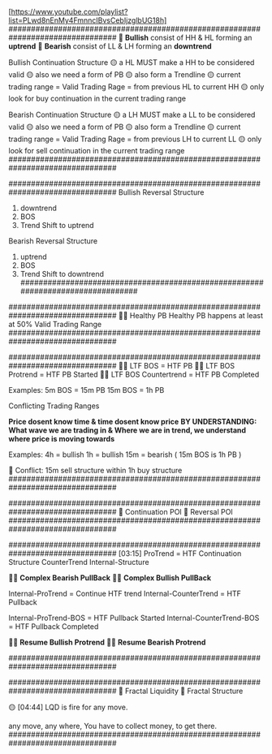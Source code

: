 [https://www.youtube.com/playlist?list=PLwd8nEnMy4FmnncIBvsCebIjzglbUG18h]
################################################################################
💚 **Bullish** consist of HH & HL forming an **uptrend**
💚 **Bearish** consist of LL & LH forming an **downtrend**


Bullish Continuation Structure
🟡 a HL MUST make a HH to be considered valid 🟡 also we need a form of PB 🟡 also form a Trendline
🟡 current trading range = Valid Trading Rage = from previous HL to current HH
🟡 only look for buy continuation in the current trading range 


Bearish Continuation Structure
🟡 a LH MUST make a LL to be considered valid 🟡 also we need a form of PB 🟡 also form a Trendline
🟡 current trading range = Valid Trading Rage = from previous LH to current LL
🟡 only look for sell continuation in the current trading range 
################################################################################

################################################################################
Bullish Reversal Structure
1. downtrend
2. BOS
3. Trend Shift to uptrend
   
Bearish Reversal Structure
1. uptrend
2. BOS
3. Trend Shift to downtrend
################################################################################


################################################################################
💚🔴 Healthy PB
Healthy PB happens at least at 50% Valid Trading Range
################################################################################


################################################################################
💚🔴 LTF BOS = HTF PB
💚🔴 LTF BOS Protrend = HTF PB Started
💚🔴 LTF BOS Countertrend = HTF PB Completed

Examples:
5m BOS  = 15m PB
15m BOS = 1h PB

Conflicting Trading Ranges

**Price dosent know time & time dosent know price**
**BY UNDERSTANDING: What wave we are trading in & Where we are in trend, we understand where price is moving towards**


Examples:
4h = bullish
1h = bullish
15m = bearish ( 15m BOS is 1h PB )

🔴 Conflict: 15m sell structure within 1h buy structure
################################################################################


################################################################################
🔴 Continuation POI
🔴 Reversal POI
################################################################################


################################################################################
[03:15]
ProTrend = HTF Continuation Structure
CounterTrend
Internal-Structure

💚💚 **Complex Bearish PullBack**
💚💚 **Complex Bullish PullBack**

Internal-ProTrend = Continue HTF trend 
Internal-CounterTrend = HTF Pullback 

Internal-ProTrend-BOS = HTF Pullback Started
Internal-CounterTrend-BOS = HTF Pullback Completed

💚💚 **Resume Bullish Protrend**
💚💚 **Resume Bearish Protrend**

################################################################################

################################################################################
🔴 Fractal Liquidity
🔴 Fractal Structure

🟡 [04:44]
LQD is fire for any move. 

any move,
    any where, 
        You have to collect money, 
            to get there.
################################################################################



